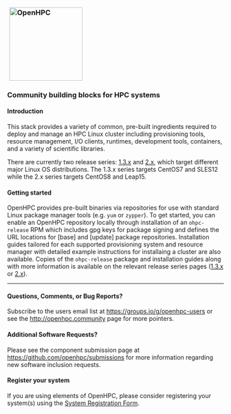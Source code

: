 ### <img src="https://github.com/openhpc/ohpc/blob/master/docs/recipes/install/common/figures/ohpc_logo.png" width="170" valign="middle" hspace="5" alt="OpenHPC"/>

### Community building blocks for HPC systems 


#### Introduction

This stack provides a variety of common, pre-built ingredients required to
deploy and manage an HPC Linux cluster including provisioning tools, resource
management, I/O clients, runtimes, development tools, containers, and a variety of
scientific libraries.

There are currently two release series:
[1.3.x](https://github.com/openhpc/ohpc/wiki/1.3.X) and
[2.x](https://github.com/openhpc/ohpc/wiki/2.x), which target different major
Linux OS distributions. The 1.3.x series targets CentOS7 and SLES12 while the
2.x series targets CentOS8 and Leap15.


#### Getting started

OpenHPC provides pre-built binaries via repositories for use with standard
Linux package manager tools (e.g. ```yum``` or ```zypper```). To get started,
you can enable an OpenHPC repository locally through installation of an
```ohpc-release``` RPM which includes gpg keys for package signing and defines
the URL locations for [base] and [update] package repositories. Installation
guides tailored for each supported provisioning system and resource manager
with detailed example instructions for installaing a cluster are also available.
Copies of the ```ohpc-release``` package and installation guides along with
more information is available on the relevant release series pages
([1.3.x](https://github.com/openhpc/ohpc/wiki/1.3.X) or
[2.x](https://github.com/openhpc/ohpc/wiki/2.x)).

---

#### Questions, Comments, or Bug Reports?

Subscribe to the users email list at https://groups.io/g/openhpc-users or see
the http://openhpc.community page for more pointers.

#### Additional Software Requests?

Please see the component submission page at
https://github.com/openhpc/submissions for more information regarding new
software inclusion requests.

#### Register your system

If you are using elements of OpenHPC, please consider registering your
system(s) using the [System Registration
Form](https://drive.google.com/open?id=1KvFM5DONJigVhOlmDpafNTDDRNTYVdolaYYzfrHkOWI).


